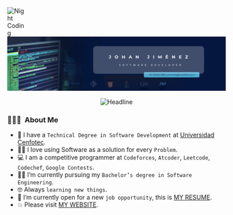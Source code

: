 <img alt="Night Coding" src="./assets/Hand%20Wave.gif" width='40' align="left"/>

 ![Johan Banner](/assets/johan_banner.png)

<div align=center>
        <img src="https://readme-typing-svg.herokuapp.com?color=%2380ffd4&size=32&center=true&vCenter=true&width=600&height=50&lines=Hey+there,+I'm+Johan!+%F0%9F%91%8B;Software+Engineer+Student.;Full-Stack+Developer." alt="Headline" />
</div>








### 👨🏻‍💻 &nbsp;About Me

- :school: I have a `Technical Degree in Software Development` at [Universidad Cenfotec](https://ucenfotec.ac.cr).
- :technologist: I love using Software as a solution for every `Problem`.
- :computer: I am a competitive programmer at `Codeforces`, `Atcoder`, `Leetcode`, `Codechef`, `Google Contests`.
- :student: I’m currently pursuing my `Bachelor’s degree in Software Engineering`.
- :nerd_face: Always `learning new things`.
- :thinking: I’m currently open for a new `job opportunity`, this is [MY RESUME](www.linkedin.com/in/jjimenezg242).
- :boom: Please visit [MY WEBSITE]().
<br>



